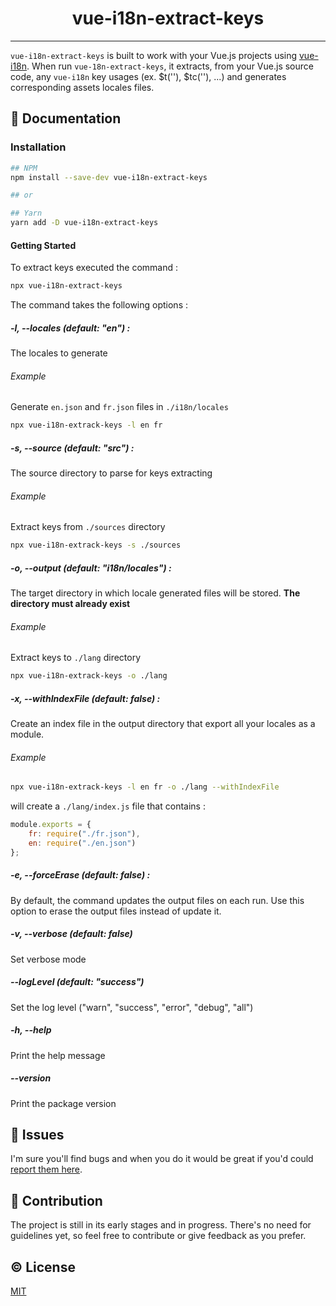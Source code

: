 <h1 align="center">vue-i18n-extract-keys</h1>
<p align="center">

</p>

---

`vue-i18n-extract-keys` is built to work with your Vue.js projects using [vue-i18n](https://kazupon.github.io/vue-i18n/). When run `vue-18n-extract-keys`, it extracts, from your Vue.js source code, any `vue-i18n` key usages (ex. $t(''), $tc(''), ...) and generates corresponding assets locales files.

## :book: Documentation

### Installation
```bash
## NPM
npm install --save-dev vue-i18n-extract-keys

## or

## Yarn
yarn add -D vue-i18n-extract-keys
```

#### Getting Started

To extract keys executed the command : 
```bash
npx vue-i18n-extract-keys
```

The command takes the following options : 

##### -l, --locales (default: "en") :
The locales to generate

###### Example

Generate `en.json` and `fr.json` files in `./i18n/locales`
```bash
npx vue-i18n-extrack-keys -l en fr
```

##### -s, --source (default: "src") :
The source directory to parse for keys extracting

###### Example

Extract keys from `./sources` directory
```bash
npx vue-i18n-extrack-keys -s ./sources
```

##### -o, --output (default: "i18n/locales") :
The target directory in which locale generated files will be stored. **The directory must already exist**

###### Example

Extract keys to `./lang` directory
```bash
npx vue-i18n-extrack-keys -o ./lang
```
##### -x, --withIndexFile (default: false) :
Create an index file in the output directory that export all your locales as a module. 

###### Example

```bash
npx vue-i18n-extrack-keys -l en fr -o ./lang --withIndexFile
```

will create a `./lang/index.js` file that contains : 
```javascript
module.exports = {
	fr: require("./fr.json"),
	en: require("./en.json")
};
```

##### -e, --forceErase (default: false) :
By default, the command updates the output files on each run. Use this option to erase the output files instead of update it.

##### -v, --verbose (default: false)
Set verbose mode

##### --logLevel (default: "success")
Set the log level ("warn", "success", "error", "debug", "all")

##### -h, --help
Print the help message

##### --version
Print the package version


## :bug: Issues

I'm sure you'll find bugs and when you do it would be great if you'd could [report them here](https://github.com/oreliain/vue-i18n-extract-keys/issues).

## :muscle: Contribution

The project is still in its early stages and in progress. There's no need for guidelines yet, so feel free to contribute or give feedback as you prefer.


## :copyright: License

[MIT](http://opensource.org/licenses/MIT)